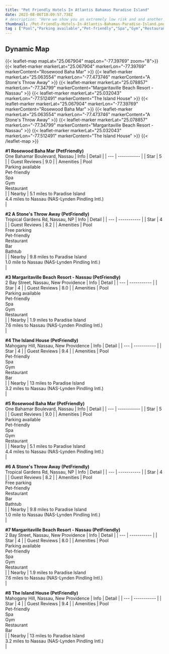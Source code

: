 ```yaml
---
title: "Pet Friendly Hotels In Atlantis Bahamas Paradise Island"
date: 2023-08-06T18:09:57.738Z
# description: "Here we show you an extremely low risk and and another medium risk approach to earn passive income "
thumbnail: /Pet-Friendly-Hotels-In-Atlantis-Bahamas-Paradise-Island.png
tag : ["Pool","Parking available","Pet-friendly","Spa","Gym","Restaurant","Free parking","Bar","Bathtub"]
---
```


## Dynamic Map
{{< leaflet-map  mapLat="25.067904" mapLon="-77.39769" zoom="8">}}
    {{< leaflet-marker markerLat="25.067904" markerLon="-77.39769" markerContent="Rosewood Baha Mar" >}}
    {{< leaflet-marker markerLat="25.063554" markerLon="-77.473746" markerContent="A Stone's Throw Away" >}}
    {{< leaflet-marker markerLat="25.078857" markerLon="-77.34799" markerContent="Margaritaville Beach Resort - Nassau" >}}
    {{< leaflet-marker markerLat="25.032043" markerLon="-77.512491" markerContent="The Island House" >}}
    {{< leaflet-marker markerLat="25.067904" markerLon="-77.39769" markerContent="Rosewood Baha Mar" >}}
    {{< leaflet-marker markerLat="25.063554" markerLon="-77.473746" markerContent="A Stone's Throw Away" >}}
    {{< leaflet-marker markerLat="25.078857" markerLon="-77.34799" markerContent="Margaritaville Beach Resort - Nassau" >}}
    {{< leaflet-marker markerLat="25.032043" markerLon="-77.512491" markerContent="The Island House" >}}
{{< /leaflet-map >}}


**#1 Rosewood Baha Mar (PetFriendly)**<br>One Bahamar Boulevard, Nassau
| Info | Detail |
| --- | ----------- |
| Star | 5 |
| Guest Reviews | 9.0 |
| Amenities | Pool<br>Parking available<br>Pet-friendly<br>Spa<br>Gym<br>Restaurant<br> |
| Nearby | 5.1 miles to Paradise Island<br>4.4 miles to Nassau (NAS-Lynden Pindling Intl.)<br> |

**#2 A Stone's Throw Away (PetFriendly)**<br>Tropical Gardens Rd, Nassau, NP
| Info | Detail |
| --- | ----------- |
| Star | 4 |
| Guest Reviews | 8.2 |
| Amenities | Pool<br>Free parking<br>Pet-friendly<br>Restaurant<br>Bar<br>Bathtub<br> |
| Nearby | 9.8 miles to Paradise Island<br>1.0 mile to Nassau (NAS-Lynden Pindling Intl.)<br> |

**#3 Margaritaville Beach Resort - Nassau (PetFriendly)**<br>2 Bay Street, Nassau, New Providence
| Info | Detail |
| --- | ----------- |
| Star | 4 |
| Guest Reviews | 8.0 |
| Amenities | Pool<br>Parking available<br>Pet-friendly<br>Spa<br>Gym<br>Restaurant<br> |
| Nearby | 1.9 miles to Paradise Island<br>7.6 miles to Nassau (NAS-Lynden Pindling Intl.)<br> |

**#4 The Island House (PetFriendly)**<br>Mahogany Hill, Nassau, New Providence
| Info | Detail |
| --- | ----------- |
| Star | 4 |
| Guest Reviews | 9.4 |
| Amenities | Pool<br>Pet-friendly<br>Spa<br>Gym<br>Restaurant<br>Bar<br> |
| Nearby | 13 miles to Paradise Island<br>3.2 miles to Nassau (NAS-Lynden Pindling Intl.)<br> |

**#5 Rosewood Baha Mar (PetFriendly)**<br>One Bahamar Boulevard, Nassau
| Info | Detail |
| --- | ----------- |
| Star | 5 |
| Guest Reviews | 9.0 |
| Amenities | Pool<br>Parking available<br>Pet-friendly<br>Spa<br>Gym<br>Restaurant<br> |
| Nearby | 5.1 miles to Paradise Island<br>4.4 miles to Nassau (NAS-Lynden Pindling Intl.)<br> |

**#6 A Stone's Throw Away (PetFriendly)**<br>Tropical Gardens Rd, Nassau, NP
| Info | Detail |
| --- | ----------- |
| Star | 4 |
| Guest Reviews | 8.2 |
| Amenities | Pool<br>Free parking<br>Pet-friendly<br>Restaurant<br>Bar<br>Bathtub<br> |
| Nearby | 9.8 miles to Paradise Island<br>1.0 mile to Nassau (NAS-Lynden Pindling Intl.)<br> |

**#7 Margaritaville Beach Resort - Nassau (PetFriendly)**<br>2 Bay Street, Nassau, New Providence
| Info | Detail |
| --- | ----------- |
| Star | 4 |
| Guest Reviews | 8.0 |
| Amenities | Pool<br>Parking available<br>Pet-friendly<br>Spa<br>Gym<br>Restaurant<br> |
| Nearby | 1.9 miles to Paradise Island<br>7.6 miles to Nassau (NAS-Lynden Pindling Intl.)<br> |

**#8 The Island House (PetFriendly)**<br>Mahogany Hill, Nassau, New Providence
| Info | Detail |
| --- | ----------- |
| Star | 4 |
| Guest Reviews | 9.4 |
| Amenities | Pool<br>Pet-friendly<br>Spa<br>Gym<br>Restaurant<br>Bar<br> |
| Nearby | 13 miles to Paradise Island<br>3.2 miles to Nassau (NAS-Lynden Pindling Intl.)<br> |

